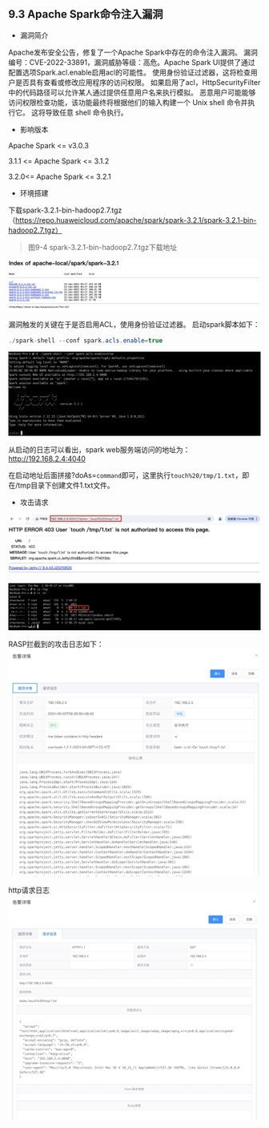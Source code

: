 ## 9.3 Apache Spark命令注入漏洞

+ 漏洞简介

Apache发布安全公告，修复了一个Apache Spark中存在的命令注入漏洞。 漏洞编号：CVE-2022-33891，漏洞威胁等级：高危。Apache Spark UI提供了通过配置选项Spark.acl.enable启用acl的可能性。 使用身份验证过滤器，这将检查用户是否具有查看或修改应用程序的访问权限。 如果启用了acl，HttpSecurityFilter中的代码路径可以允许某人通过提供任意用户名来执行模拟。 恶意用户可能能够访问权限检查功能，该功能最终将根据他们的输入构建一个 Unix shell 命令并执行它。 这将导致任意 shell 命令执行。

+ 影响版本

Apache Spark <= v3.0.3

3.1.1 <= Apache Spark <= 3.1.2

3.2.0<= Apache Spark <= 3.2.1

+ 环境搭建

下载spark-3.2.1-bin-hadoop2.7.tgz（https://repo.huaweicloud.com/apache/spark/spark-3.2.1/spark-3.2.1-bin-hadoop2.7.tgz）

> 图9-4 spark-3.2.1-bin-hadoop2.7.tgz下载地址

![图9-4 spark-3.2.1-bin-hadoop2.7.tgz下载地址](../../.vuepress/public/images/book/rce/9-4.jpg)

漏洞触发的关键在于是否启用ACL，使用身份验证过滤器。 启动spark脚本如下：
```java
./spark-shell --conf spark.acls.enable=true
```
![图9-5 启动spark](../../.vuepress/public/images/book/rce/9-5.jpg)

从启动的日志可以看出，spark web服务端访问的地址为：http://192.168.2.4:4040

在启动地址后面拼接?doAs=`command`即可，这里执行`touch%20/tmp/1.txt`，即在/tmp目录下创建文件1.txt文件。

+ 攻击请求

![图9-6  对spark发起攻击](../../.vuepress/public/images/book/rce/9-6.jpg)


![图9-7 对spark发起攻击的结果](../../.vuepress/public/images/book/rce/9-7.jpg)

RASP拦截到的攻击日志如下：
![图9-8 RASP检测到的结果](../../.vuepress/public/images/book/rce/9-8.jpg)

http请求日志
![图9-8 RASP检测到的结果](../../.vuepress/public/images/book/rce/9-9.jpg)

